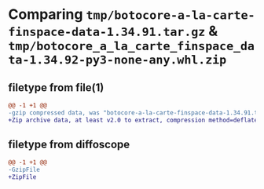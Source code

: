# Comparing `tmp/botocore-a-la-carte-finspace-data-1.34.91.tar.gz` & `tmp/botocore_a_la_carte_finspace_data-1.34.92-py3-none-any.whl.zip`

## filetype from file(1)

```diff
@@ -1 +1 @@
-gzip compressed data, was "botocore-a-la-carte-finspace-data-1.34.91.tar", last modified: Thu Apr 25 01:03:37 2024, max compression
+Zip archive data, at least v2.0 to extract, compression method=deflate
```

## filetype from diffoscope

```diff
@@ -1 +1 @@
-GzipFile
+ZipFile
```

